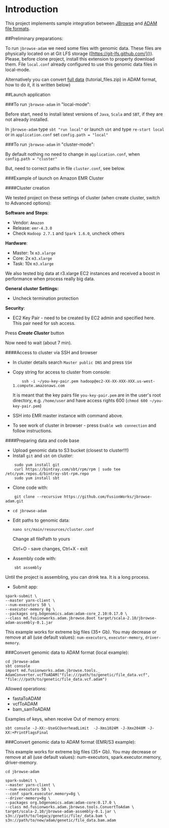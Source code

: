 # Introduction
This project implements sample integration between [JBrowse](http://jbrowse.org/ "JBrowse") and [ADAM file formats](https://github.com/bigdatagenomics/adam "ADAM").

##Preliminary preparations:

To run ``jbrowse-adam`` we need some files with genomic data. These files are physically located on at Git LFS storage ([https://git-lfs.github.com/]()). Please, before clone project, install this extension to property download them. File `local.conf` already configured to use this genomic data files in local-mode.

Alternatively you can convert [full data](ftp://gsapubftp-anonymous@ftp.broadinstitute.org) (tutorial_files.zip) in ADAM format, how to do it, it is written below)

##Launch application

###To run ``jbrowse-adam`` in "local-mode":

Before start, need to install latest versions of `Java`, `Scala` and `SBT`, if they are not already installed.

In `jbrowse-adam` type `sbt "run local"` or launch `sbt` and type `re-start local` or in `application.conf` set `config.path = "local"`

###To run ``jbrowse-adam`` in "cluster-mode":

By default nothing no need to change in `application.conf`, when `config.path = "cluster"`

But, need to correct paths in file `cluster.conf`, see below.

###Example of launch on Amazon EMR Cluster

####Cluster creation

We tested project on these settings of cluster (when create cluster, switch to Advanced options):

**Software and Steps**:
* Vendor: `Amazon`
* Release: `emr-4.3.0`
* Check `Hadoop 2.7.1` and `Spark 1.6.0`, uncheck others

**Hardware**:
* Master: 1x `m3.xlarge`
* Core: 2x `m3.xlarge`
* Task: 10x `m3.xlarge`

We also tested big data at r3.xlarge EC2 instances and received a boost in performance when process really big data.

**General cluster Settings:**
* Uncheck termination protection

**Security**:
* EC2 Key Pair - need to be created by EC2 admin and specified here. This pair need for ssh access.

Press ***Create Cluster*** button

Now need to wait (about 7 min).

####Access to cluster via SSH and browser

* In cluster details search `Master public DNS` and press `SSH`
* Copy string for access to cluster from console:

    ```    ssh -i ~/you-key-pair.pem hadoop@ec2-XX-XX-XXX-XXX.us-west-1.compute.amazonaws.com```

    It is meant that the key pairs file `you-key-pair.pem` are in the user's root directory, e.g. `/home/user` and have access rights 600 (`chmod 600 ~/you-key-pair.pem`)
* SSH into EMR master instance with command above.
* To see work of cluster in browser - press `Enable web connection` and follow instructions.

####Preparing data and code base

* Upload genomic data to S3 bucket (closest to cluster!!!)
* Install `git` and `sbt` on cluster:
```
    sudo yum install git
    curl https://bintray.com/sbt/rpm/rpm | sudo tee /etc/yum.repos.d/bintray-sbt-rpm.repo
    sudo yum install sbt
```
* Clone code with:
```
    git clone --recursive https://github.com/FusionWorks/jbrowse-adam.git
```
* ```cd jbrowse-adam```
* Edit paths to genomic data:

    `nano src/main/resources/cluster.conf`

    Change all filePath to yours

    Ctrl+O - save changes, Ctrl+X - exit

* Assembly code with:
```
    sbt assembly
```

Until the project is assembling, you can drink tea. It is a long process.

* Submit app:
```
spark-submit \
--master yarn-client \
--num-executors 50 \
--executor-memory 8g \
--packages org.bdgenomics.adam:adam-core_2.10:0.17.0 \
--class md.fusionworks.adam.jbrowse.Boot target/scala-2.10/jbrowse-adam-assembly-0.1.jar
```
This example works for extreme big files (35+ Gb). You may decrease or remove at all (use default values): `num-executors`, `executor-memory`, `driver-memory`.

###Convert genomic data to ADAM format (local example):
```
cd jbrowse-adam
sbt console
import md.fusionworks.adam.jbrowse.tools._
AdamConverter.vcfToADAM("file:///path/to/genetic/file_data.vcf", "file:///path/to/genetic/file_data.vcf.adam")
```

Allowed operations:
* fastaToADAM
* vcfToADAM
* bam_samToADAM

Examples of keys, when receive Out of memory errors:

`sbt console -J-XX:-UseGCOverheadLimit  -J-Xms1024M -J-Xmx2048M -J-XX:+PrintFlagsFinal`

###Convert genomic data to ADAM format (EMR/S3 example):

This example works for extreme big files (35+ Gb). You may decrease or remove at all (use default values): num-executors, spark.executor.memory, driver-memory.

```
cd jbrowse-adam

spark-submit \
--master yarn-client \
--num-executors 50 \
--conf spark.executor.memory=8g \
--driver-memory=8g \
--packages org.bdgenomics.adam:adam-core:0.17.0 \
--class md.fusionworks.adam.jbrowse.tools.ConvertToAdam \
target/scala-2.10/jbrowse-adam-assembly-0.1.jar \
s3n://path/to/legacy/genetic/file/_data.bam \
s3n://path/to/new/adam/genetic/file_data.bam.adam
```